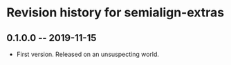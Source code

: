 # Revision history for semialign-extras

## 0.1.0.0 -- 2019-11-15

* First version. Released on an unsuspecting world.
